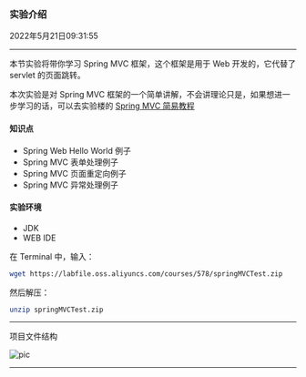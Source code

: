 ### 实验介绍

2022年5月21日09:31:55

---

本节实验将带你学习 Spring MVC 框架，这个框架是用于 Web 开发的，它代替了 servlet 的页面跳转。

本次实验是对 Spring MVC 框架的一个简单讲解，不会讲理论只是，如果想进一步学习的话，可以去实验楼的 [Spring MVC 简易教程](https://www.lanqiao.cn/courses/810)

#### 知识点

- Spring Web Hello World 例子
- Spring MVC 表单处理例子
- Spring MVC 页面重定向例子
- Spring MVC 异常处理例子

#### 实验环境

- JDK
- WEB IDE

在 Terminal 中，输入：

```bash
wget https://labfile.oss.aliyuncs.com/courses/578/springMVCTest.zip
```

然后解压：

```bash
unzip springMVCTest.zip
```

---

项目文件结构



![pic](https://doc.shiyanlou.com/courses/uid987099-20190529-1559096563448)

----

